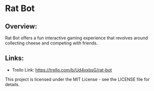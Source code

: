 # Rat Bot
## Overview:
Rat Bot offers a fun interactive gaming experience that revolves around collecting cheese and competing with friends.
## Links:
- Trello Link: https://trello.com/b/Ud4xxbsG/rat-bot 

This project is licensed under the MIT License - see the LICENSE file for details.
